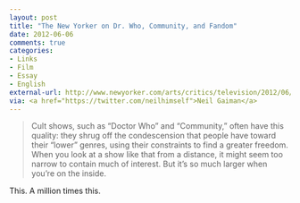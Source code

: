 ```yaml
---
layout: post
title: "The New Yorker on Dr. Who, Community, and Fandom"
date: 2012-06-06
comments: true
categories: 
- Links
- Film
- Essay
- English
external-url: http://www.newyorker.com/arts/critics/television/2012/06/04/120604crte_television_nussbaum?currentPage=all&mobify=0
via: <a href="https://twitter.com/neilhimself">Neil Gaiman</a>
---
```


> Cult shows, such as “Doctor Who” and “Community,” often have this quality: they shrug off the condescension that people have toward their “lower” genres, using their constraints to find a greater freedom. When you look at a show like that from a distance, it might seem too narrow to contain much of interest. But it’s so much larger when you’re on the inside.

This. A million times this.